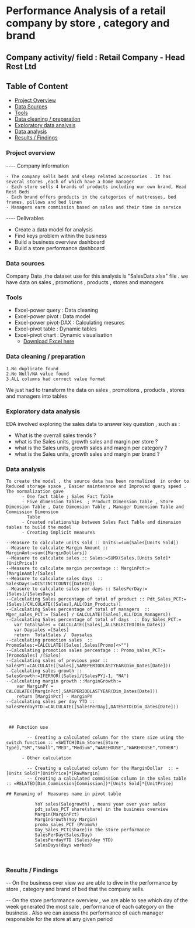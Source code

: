 
# Performance  Analysis of a retail company by store , category and brand 

## Company activity/ field : Retail Company - Head Rest Ltd

## Table of Content
-  [Project Overview](project-overview)
-  [Data Sources](data_sources)
-  [Tools](Tools)
-  [Data cleaning / preparation ](Data_cleaning_/_preparation )
-  [Exploratory data analysis](Exploratory_data_analysis)
-  [Data analysis](Data_analysis)
- [Results / Findings](Results_/_Findings)
  
### Project overview

---- Company information

    - The company sells beds and sleep related accessories . It has several stores ,each of which have a home manager
    - Each store sells 4 brands of products including our own brand, Head Rest Beds
    - Each brand offers products in the categories of mattresses, bed frames, pillows and bed linen
    - Managers earn commission based on sales and their time in service
 
---- Delivrables

   - Create a data model for analysis
   - Find keys problem within the business
   - Build a business overview dashboard
   - Build a store performance dashboard

 ### Data sources
Company  Data  ,the dataset use for this analysis is "SalesData.xlsx"  file . we have data on sales , promotions , products , stores and managers

### Tools
  - Excel-power query : Data cleaning
  - Excel-power pivot : Data model 
  - Excel-power pivot-DAX : Calculating mesures
  - Excel-pivot table : Dynamic tables
  - Excel-pivot chart : Dynamic visualisation
      - [Download Excel here](https://microsoft.com)

### Data cleaning / preparation 

    1.No duplicate found
	2.No Null/NA value found
	3.ALL columns had correct value format
	  
We just had to transform the data on sales , promotions , products , stores and managers into tables

### Exploratory data analysis

EDA involved exploring  the sales data to  answer key question , such as :

  - What is the overrall  sales trends ?
  - what is the Sales units, growth sales and margin per store  ?
  - what is the Sales units, growth sales and margin per category  ?
  - what is the Sales units, growth sales and margin per brand  ?

### Data analysis

```DAX
To create the model , the source data has been normalized  in order to Reduced storage space , Easier maintenance and Improved query speed . The normalization gave
	  - One fact table ; Sales Fact Table
	  - Five dimension tables  ; Product Dimension Table , Store Dimension Table , Date Dimension Table , Manager Dimension Table and Commission Dimension
        Table
	  - Created relationship between Sales Fact Table and dimension tables to build the model
	  - Creating implicit measures

--Measure to calculate units sold :: Units:=sum(Sales[Units Sold])
--Measure to calculate Margin Amount :: MarginAmt:=sum([MarginDollars])
--Measure to calculate sales :: Sales:=SUMX(Sales,[Units Sold]*[UnitPrice])
--Measure to calculate margin percentage :: MarginPct:=[MarginAmt]/[Sales]
--Measure to calculate sales days  ::  SalesDays:=DISTINCTCOUNT([DateID])
--Measure to calculate sales per days :: SalesPerDay:=[Sales]/[SalesDays]
--Calculating Sales percentage of total of product :: Pdt_Sales_PCT:=[Sales]/CALCULATE([Sales],ALL(Dim_Products))
--Calculating Sales percentage of total of managers  :: Mger_sales_PCT:= [Sales] / CALCULATE([Sales],ALL(Dim_Managers))
--Calculating Sales percentage of total of days  :: Day_Sales_PCT:=
   var TotalSales = CALCULATE([Sales],ALLSELECTED(Dim_Dates))
   var Daysales =[Sales]
   return  TotalSales /  Daysales
--calculating promotion sales  :: PromoSales:=CALCULATE([Sales],Sales[Promo]<>"")
--Calculating promotion sales percentage :: Promo_sales_PCT:=[PromoSales] /[Sales]
--Calculating sales of previous year :: SalesPY:=CALCULATE([Sales],SAMEPERIODLASTYEAR(Dim_Dates[Date]))
--Calculating sales growth :: SalesGrowth:=IFERROR([Sales]/[SalesPY]-1, "NA")
--Calculating margin growth ::MarginGrowth:=
    var MarginPY = CALCULATE([MarginPct],SAMEPERIODLASTYEAR(Dim_Dates[Date])) 
    return [MarginPct] - MarginPY		
--Calculating sales per day YTD :: SalesPerdayYTD:=CALCULATE([SalesPerDay],DATESYTD(Dim_Dates[Date]))



 ## Function use
	 
		-- Creating a calculated column for the store size using the switch function :: =SWITCH(Dim_Stores[Store Type],"SM","Small","MED","Medium","WAREHOUSE","WAREHOUSE","OTHER")
			
	  - Other calculation
			
		-- Creating a calculated column for the MarginDollar  :: =[Units Sold]*[UnitPrice]*[RawMargin]
		-- Creating a calculated commission column in the sales table :: =RELATED(Dim_Commission[Commission])*[Units Sold]*[UnitPrice]	
		
## Renaming of  Measures name in pivot table
		
		   YoY sales(Salegrowth) , means year over year sales
		   pdt_sales_PCT share(share) in the business overview
		   Margin(MarginPct)
		   MarginGrowth(Yoy Margin)
		   promo_sales_PCT (Promo%)
		   Day_Sales_PCT(share)in the store performance
		   SalesPerDay(Sales/Day)
		   SalesPerdayYTD (Sales/day YTD)
		   SalesDays(days worked)

		
```

### Results / Findings

-- On the business over view we are able to dive in the performance by store , category and brand of bed that the company sells.
 
-- On the store  performance overview , we are able to see which day of the week generated the most sale , performance of each category on the business . 
   Also we can assess the performance of each manager responsible for the store at any given period
 



